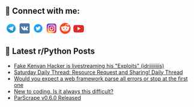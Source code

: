 ## 🔎 Connect with me:
[<img src="https://github.com/bullbesh/bullbesh/blob/main/images/Telegram.png" width="32" height="32" />](https://t.me/bullbesh)
[<img src="https://github.com/bullbesh/bullbesh/blob/main/images/VK.png" width="32" height="32" />](https://vk.com/bullbesh)
[<img src="https://github.com/bullbesh/bullbesh/blob/main/images/Twitter.png" width="32" height="32" />](https://twitter.com/bullbesh1)
[<img src="https://github.com/bullbesh/bullbesh/blob/main/images/Instagram.png" width="32" height="32" />](https://www.instagram.com/bullbesh)
[<img src="https://github.com/bullbesh/bullbesh/blob/main/images/Reddit.png" width="32" height="32" />](https://www.reddit.com/user/bullbesh)
[<img src="https://github.com/bullbesh/bullbesh/blob/main/images/YouTube.png" width="32" height="32" />](https://www.youtube.com/channel/UCtfjRs6uzgq5mfm8S06WTcg)

## 📕 Latest r/Python Posts
<!-- BLOG-POST-LIST:START -->
- [Fake Kenyan Hacker is livestreaming his &quot;Exploits&quot; &lpar;idriiiiiiiis&rpar;](https://www.reddit.com/r/Python/comments/1ivb912/fake_kenyan_hacker_is_livestreaming_his_exploits/)
- [Saturday Daily Thread: Resource Request and Sharing! Daily Thread](https://www.reddit.com/r/Python/comments/1iv5pd3/saturday_daily_thread_resource_request_and/)
- [Would you expect a web framework parse all errors or stop at the first one](https://www.reddit.com/r/Python/comments/1iv1q3p/would_you_expect_a_web_framework_parse_all_errors/)
- [New to coding. Is it always this difficult?](https://www.reddit.com/r/Python/comments/1iuyt0y/new_to_coding_is_it_always_this_difficult/)
- [ParScrape v0.6.0 Released](https://www.reddit.com/r/Python/comments/1iuyk4q/parscrape_v060_released/)
<!-- BLOG-POST-LIST:END -->
